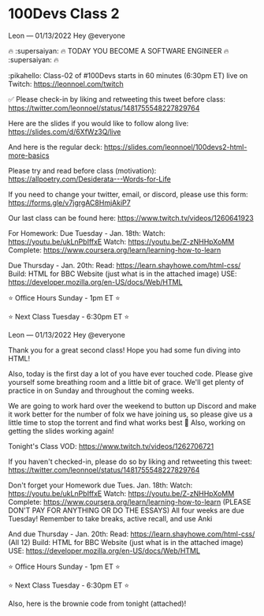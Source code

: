 # 100Devs Class 2

Leon — 01/13/2022
Hey @everyone

🔥 :supersaiyan: 🔥  TODAY YOU BECOME A SOFTWARE ENGINEER 🔥 :supersaiyan: 🔥 

:pikahello: Class-02 of #100Devs starts in 60 minutes (6:30pm ET) live on Twitch: https://leonnoel.com/twitch

✅ Please check-in by liking and retweeting this tweet before class: https://twitter.com/leonnoel/status/1481755548227829764

Here are the slides if you would like to follow along live: https://slides.com/d/6XfWz3Q/live

And here is the regular deck: https://slides.com/leonnoel/100devs2-html-more-basics

Please try and read before class (motivation): https://allpoetry.com/Desiderata---Words-for-Life

If you need to change your twitter, email, or discord, please use this form: https://forms.gle/v7jgrgAC8HmjAkiP7

Our last class can be found here: https://www.twitch.tv/videos/1260641923

For Homework: 
Due Tuesday - Jan. 18th:
Watch: https://youtu.be/ukLnPbIffxE
Watch: https://youtu.be/Z-zNHHpXoMM
Complete: https://www.coursera.org/learn/learning-how-to-learn

Due Thursday - Jan. 20th:
Read: https://learn.shayhowe.com/html-css/
Build: HTML for BBC Website (just what is in the attached image)
USE: https://developer.mozilla.org/en-US/docs/Web/HTML


⭐ Office Hours Sunday - 1pm ET ⭐

⭐  Next Class Tuesday - 6:30pm ET ⭐ 


Leon — 01/13/2022
Hey @everyone 

Thank you for a great second class! Hope you had some fun diving into HTML!

Also, today is the first day a lot of you have ever touched code. Please give yourself some breathing room and a little bit of grace. We'll get plenty of practice in on Sunday and throughout the coming weeks. 

We are going to work hard over the weekend to button up Discord and make it work better for the number of folx we have joining us, so please give us a little time to stop the torrent and find what works best 🙂 Also, working on getting the slides working again! 

Tonight's Class VOD: https://www.twitch.tv/videos/1262706721

If you haven't checked-in, please do so by liking and retweeting this tweet: https://twitter.com/leonnoel/status/1481755548227829764

Don't forget your Homework due Tues. Jan. 18th:
Watch: https://youtu.be/ukLnPbIffxE
Watch: https://youtu.be/Z-zNHHpXoMM
Complete: https://www.coursera.org/learn/learning-how-to-learn (PLEASE DON'T PAY FOR ANYTHING OR DO THE ESSAYS)
All four weeks are due Tuesday! Remember to take breaks, active recall, and use Anki

And due Thursday - Jan. 20th:
Read: https://learn.shayhowe.com/html-css/ (All 12)
Build: HTML for BBC Website (just what is in the attached image)
USE: https://developer.mozilla.org/en-US/docs/Web/HTML

⭐ Office Hours Sunday - 1pm ET ⭐

⭐  Next Class Tuesday - 6:30pm ET ⭐ 

Also, here is the brownie code from tonight (attached)! 
